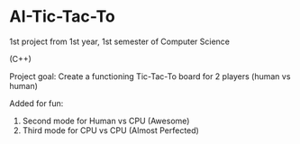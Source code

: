 # AI-Tic-Tac-To
1st project from 1st year, 1st semester of Computer Science

(C++)

Project goal:
Create a functioning Tic-Tac-To board for 2 players (human vs human)

Added for fun:
1) Second mode for Human vs CPU (Awesome)
2) Third mode for CPU vs CPU (Almost Perfected)
